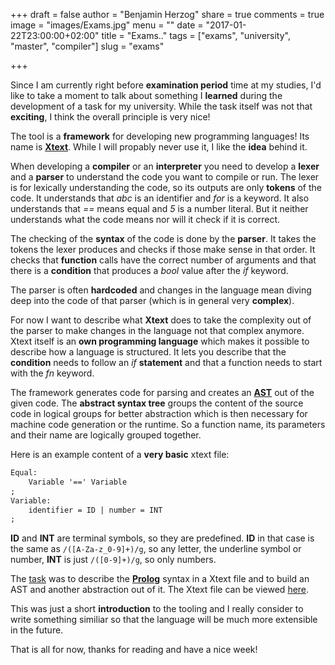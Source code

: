 +++
draft = false
author = "Benjamin Herzog"
share = true
comments = true
image = "images/Exams.jpg"
menu = ""
date = "2017-01-22T23:00:00+02:00"
title = "Exams.."
tags = ["exams", "university", "master", "compiler"]
slug = "exams"

+++

Since I am currently right before **examination period** time at my studies, I'd like to take a moment to talk about something I **learned** during the development of a task for my university. While the task itself was not that **exciting**, I think the overall principle is very nice!

The tool is a **framework** for developing new programming languages! Its name is [**Xtext**](http://www.eclipse.org/Xtext/). While I will propably never use it, I like the **idea** behind it.

When developing a **compiler** or an **interpreter** you need to develop a **lexer** and a **parser** to understand the code you want to compile or run. The lexer is for lexically understanding the code, so its outputs are only **tokens** of the code. It understands that *abc* is an identifier and *for* is a keyword. It also understands that *==* means equal and *5* is a number literal. But it neither understands what the code means nor will it check if it is correct.

The checking of the **syntax** of the code is done by the **parser**. It takes the tokens the lexer produces and checks if those make sense in that order. It checks that **function** calls have the correct number of arguments and that there is a **condition** that produces a *bool* value after the *if* keyword.

The parser is often **hardcoded** and changes in the language mean diving deep into the code of that parser (which is in general very **complex**).

For now I want to describe what **Xtext** does to take the complexity out of the parser to make changes in the language not that complex anymore. Xtext itself is an **own programming language** which makes it possible to describe how a language is structured. It lets you describe that the **condition** needs to follow an *if* **statement** and that a function needs to start with the *fn* keyword.

The framework generates code for parsing and creates an [**AST**](https://en.wikipedia.org/wiki/Abstract_syntax_tree) out of the given code. The **abstract syntax tree** groups the content of the source code in logical groups for better abstraction which is then necessary for machine code generation or the runtime. So a function name, its parameters and their name are logically grouped together.

Here is an example content of a **very basic** xtext file:

```html
Equal:
	Variable '==' Variable
;
Variable:
	identifier = ID | number = INT
;
```

**ID** and **INT** are terminal symbols, so they are predefined. **ID** in that case is the same as `/([A-Za-z_0-9]+)/g`, so any letter, the underline symbol or number, **INT** is just `/([0-9]+)/g`, so only numbers.

The [task](https://github.com/BenchR267/prolog-xtext) was to describe the [**Prolog**](http://www.swi-prolog.org) syntax in a Xtext file and to build an AST and another abstraction out of it. The Xtext file can be viewed [here](https://github.com/BenchR267/prolog-xtext/blob/master/de.htwdd.sf.beleg.s76511.s76575/src/de/htwdd/sf/beleg/Dsl.xtext).

This was just a short **introduction** to the tooling and I really consider to write something similiar so that the language will be much more extensible in the future.

That is all for now, thanks for reading and have a nice week!
